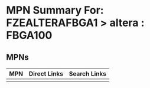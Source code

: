 



# MPN Summary For: FZEALTERAFBGA1 > altera : FBGA100

## MPNs
  

|MPN|Direct Links|Search Links|
| :--- | :--- | :--- |
||||
